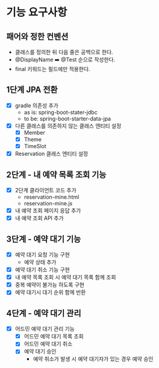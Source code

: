 # 기능 요구사항

## 패어와 정한 컨벤션

- 클래스를 정의한 뒤 다음 줄은 공백으로 한다.
- @DisplayName ➡️ @Test 순으로 작성한다.
- final 키워드는 필드에만 적용한다.

## 1단계 JPA 전환

- [x] gradle 의존성 추가
    - as is: spring-boot-stater-jdbc
    - to be: spring-boot-starter-data-jpa
- [x] 다른 클래스를 의존하지 않는 클래스 엔티티 설정
  - [x] Member
  - [x] Theme
  - [x] TimeSlot
- [x] Reservation 클래스 엔티티 설정

## 2단계 - 내 예약 목록 조회 기능

- [x] 2단계 클라이언트 코드 추가
  - reservation-mine.html
  - reservation-mine.js
- [x] 내 예약 조회 페이지 응답 추가
- [x] 내 예약 조회 API 추가

## 3단계 - 예약 대기 기능

- [x] 예약 대기 요청 기능 구현
  - 예약 상태 추가
- [x] 예약 대기 취소 기능 구현
- [x] 내 예약 목록 조회 시 예약 대기 목록 함께 조회
- [x] 중복 예약이 불가능 하도록 구현
- [x] 예약 대기시 대기 순위 함께 반환

## 4단계 - 예약 대기 관리

- [x] 어드민 예약 대기 관리 기능
  - [x] 어드민 예약 대기 목록 조회
  - [x] 어드민 예약 대기 취소
  - [x] 예약 대기 승인
    - 예약 취소가 발생 시 예약 대기자가 있는 경우 예약 승인
